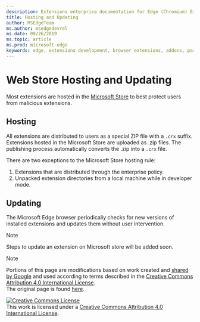 ```yaml
---
description: Extensions enterprise documentation for Edge (Chromium) Extensions.
title: Hosting and Updating
author: MSEdgeTeam
ms.author: msedgedevrel
ms.date: 09/26/2019
ms.topic: article
ms.prod: microsoft-edge
keywords: edge, extensions development, browser extensions, addons, partner center, developer
---
```


# Web Store Hosting and Updating  

Most extensions are hosted in the [Microsoft Store][MicrosoftStoreExtensions] to best protect users from malicious extensions.  

## Hosting  

All extensions are distributed to users as a special ZIP file with a `.crx` suffix.  Extensions hosted in the Microsoft Store are uploaded as .zip files. The publishing process automatically converts the .zip into a `.crx` file.  

There are two exceptions to the Microsoft Store hosting rule:  

1.  Extensions that are distributed through the enterprise policy.  
1.  Unpacked extension directories from a local machine while in developer mode.  

## Updating  

The Microsoft Edge browser periodically checks for new versions of installed extensions and updates them without user intervention.  

> [!NOTE]
> Steps to update an extension on Microsoft store will be added soon.  

<!-- links -->  

[MicrosoftStoreExtensions]: https://microsoftedge.microsoft.com/insider-addons/category/EdgeExtensions "Extensions - Microsoft Edge Insider Addons"  

> [!NOTE]
> Portions of this page are modifications based on work created and [shared by Google][GoogleSitePolicies] and used according to terms described in the [Creative Commons Attribution 4.0 International License][CCA4IL].  
> The original page is found [here](https://developer.chrome.com/extensions/hosting/).  

[![Creative Commons License][CCby4Image]][CCA4IL]  
This work is licensed under a [Creative Commons Attribution 4.0 International License][CCA4IL].  

[CCA4IL]: https://creativecommons.org/licenses/by/4.0  
[CCby4Image]: https://i.creativecommons.org/l/by/4.0/88x31.png  
[GoogleSitePolicies]: https://developers.google.com/terms/site-policies  
